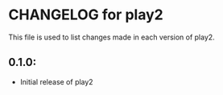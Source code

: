 # CHANGELOG for play2

This file is used to list changes made in each version of play2.

## 0.1.0:

* Initial release of play2